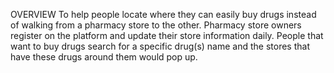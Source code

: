 OVERVIEW
To help people locate where they can easily buy drugs instead of walking from a pharmacy store to the other. 
Pharmacy store owners register on the platform and update their store information daily. 
People that want to buy drugs search for a specific drug(s) name and the stores that have these drugs around them would pop up. 
